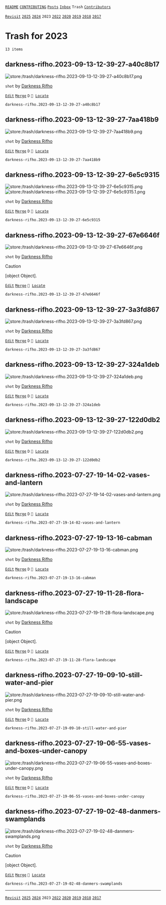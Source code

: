 [`README`](../../README.md) [`CONTRIBUTING`](../../CONTRIBUTING.md) [`Posts`](../posts/index.md) [`Inbox`](../inbox/index.md) `Trash` [`Contributors`](../contributors.md)

[`Revisit`](revisit.md) [`2025`](index.md) [`2024`](2024.md) `2023` [`2022`](2022.md) [`2020`](2020.md) [`2019`](2019.md) [`2018`](2018.md) [`2017`](2017.md)

# Trash for 2023

`13 items`

## <span id="darkness-rifho.2023-09-13-12-39-27-a40c8b17">darkness-rifho.2023-09-13-12-39-27-a40c8b17</span>

![store:/trash/darkness-rifho.2023-09-13-12-39-27-a40c8b17.png](../../assets/previews/trash/darkness-rifho.2023-09-13-12-39-27-a40c8b17.avif "darkness-rifho.2023-09-13-12-39-27-a40c8b17")

`shot` by [Darkness Rifho](../contributors.md#darkness-rifho)

[`Edit`](https://github.com/dehero/mwscr/issues/new?labels=post-editing&amp;template=post-editing.yml&amp;title=darkness-rifho.2023-09-13-12-39-27-a40c8b17&amp;postContent=store%3A%2Ftrash%2Fdarkness-rifho.2023-09-13-12-39-27-a40c8b17.png&amp;postTitle=&amp;postTitleRu=&amp;postAuthor=darkness-rifho&amp;postType=shot&amp;postEngine=&amp;postAddon=&amp;postTags=&amp;postLocation=&amp;postMark=D&amp;postViolation=&amp;postTrash=&amp;postRequest=) [`Merge`](https://github.com/dehero/mwscr/issues/new?labels=post-merging&amp;template=post-merging.yml&amp;title=darkness-rifho.2023-09-13-12-39-27-a40c8b17&amp;mergeWithIds=) `D` <code>📍 [Locate](https://github.com/dehero/mwscr/issues/new?labels=post-location&template=post-location.yml&title=darkness-rifho.2023-09-13-12-39-27-a40c8b17&postLocation=)</code>

```
darkness-rifho.2023-09-13-12-39-27-a40c8b17
```

## <span id="darkness-rifho.2023-09-13-12-39-27-7aa418b9">darkness-rifho.2023-09-13-12-39-27-7aa418b9</span>

![store:/trash/darkness-rifho.2023-09-13-12-39-27-7aa418b9.png](../../assets/previews/trash/darkness-rifho.2023-09-13-12-39-27-7aa418b9.avif "darkness-rifho.2023-09-13-12-39-27-7aa418b9")

`shot` by [Darkness Rifho](../contributors.md#darkness-rifho)

[`Edit`](https://github.com/dehero/mwscr/issues/new?labels=post-editing&amp;template=post-editing.yml&amp;title=darkness-rifho.2023-09-13-12-39-27-7aa418b9&amp;postContent=store%3A%2Ftrash%2Fdarkness-rifho.2023-09-13-12-39-27-7aa418b9.png&amp;postTitle=&amp;postTitleRu=&amp;postAuthor=darkness-rifho&amp;postType=shot&amp;postEngine=&amp;postAddon=&amp;postTags=&amp;postLocation=&amp;postMark=D&amp;postViolation=&amp;postTrash=&amp;postRequest=) [`Merge`](https://github.com/dehero/mwscr/issues/new?labels=post-merging&amp;template=post-merging.yml&amp;title=darkness-rifho.2023-09-13-12-39-27-7aa418b9&amp;mergeWithIds=) `D` <code>📍 [Locate](https://github.com/dehero/mwscr/issues/new?labels=post-location&template=post-location.yml&title=darkness-rifho.2023-09-13-12-39-27-7aa418b9&postLocation=)</code>

```
darkness-rifho.2023-09-13-12-39-27-7aa418b9
```

## <span id="darkness-rifho.2023-09-13-12-39-27-6e5c9315">darkness-rifho.2023-09-13-12-39-27-6e5c9315</span>

![store:/trash/darkness-rifho.2023-09-13-12-39-27-6e5c9315.png](../../assets/previews/trash/darkness-rifho.2023-09-13-12-39-27-6e5c9315.avif "darkness-rifho.2023-09-13-12-39-27-6e5c9315")
![store:/trash/darkness-rifho.2023-09-13-12-39-27-6e5c9315.1.png](../../assets/previews/trash/darkness-rifho.2023-09-13-12-39-27-6e5c9315.1.avif "darkness-rifho.2023-09-13-12-39-27-6e5c9315.1")

`shot` by [Darkness Rifho](../contributors.md#darkness-rifho)

[`Edit`](https://github.com/dehero/mwscr/issues/new?labels=post-editing&amp;template=post-editing.yml&amp;title=darkness-rifho.2023-09-13-12-39-27-6e5c9315&amp;postContent=store%3A%2Ftrash%2Fdarkness-rifho.2023-09-13-12-39-27-6e5c9315.png%0Astore%3A%2Ftrash%2Fdarkness-rifho.2023-09-13-12-39-27-6e5c9315.1.png&amp;postTitle=&amp;postTitleRu=&amp;postAuthor=darkness-rifho&amp;postType=shot&amp;postEngine=&amp;postAddon=&amp;postTags=&amp;postLocation=&amp;postMark=D&amp;postViolation=&amp;postTrash=&amp;postRequest=) [`Merge`](https://github.com/dehero/mwscr/issues/new?labels=post-merging&amp;template=post-merging.yml&amp;title=darkness-rifho.2023-09-13-12-39-27-6e5c9315&amp;mergeWithIds=) `D` <code>📍 [Locate](https://github.com/dehero/mwscr/issues/new?labels=post-location&template=post-location.yml&title=darkness-rifho.2023-09-13-12-39-27-6e5c9315&postLocation=)</code>

```
darkness-rifho.2023-09-13-12-39-27-6e5c9315
```

## <span id="darkness-rifho.2023-09-13-12-39-27-67e6646f">darkness-rifho.2023-09-13-12-39-27-67e6646f</span>

![store:/trash/darkness-rifho.2023-09-13-12-39-27-67e6646f.png](../../assets/previews/trash/darkness-rifho.2023-09-13-12-39-27-67e6646f.avif "darkness-rifho.2023-09-13-12-39-27-67e6646f")

`shot` by [Darkness Rifho](../contributors.md#darkness-rifho)

> [!CAUTION]
> [object Object].

[`Edit`](https://github.com/dehero/mwscr/issues/new?labels=post-editing&amp;template=post-editing.yml&amp;title=darkness-rifho.2023-09-13-12-39-27-67e6646f&amp;postContent=store%3A%2Ftrash%2Fdarkness-rifho.2023-09-13-12-39-27-67e6646f.png&amp;postTitle=&amp;postTitleRu=&amp;postAuthor=darkness-rifho&amp;postType=shot&amp;postEngine=&amp;postAddon=&amp;postTags=&amp;postLocation=&amp;postMark=&amp;postViolation=non-vanilla-look&amp;postTrash=&amp;postRequest=) [`Merge`](https://github.com/dehero/mwscr/issues/new?labels=post-merging&amp;template=post-merging.yml&amp;title=darkness-rifho.2023-09-13-12-39-27-67e6646f&amp;mergeWithIds=) <code>📍 [Locate](https://github.com/dehero/mwscr/issues/new?labels=post-location&template=post-location.yml&title=darkness-rifho.2023-09-13-12-39-27-67e6646f&postLocation=)</code>

```
darkness-rifho.2023-09-13-12-39-27-67e6646f
```

## <span id="darkness-rifho.2023-09-13-12-39-27-3a3fd867">darkness-rifho.2023-09-13-12-39-27-3a3fd867</span>

![store:/trash/darkness-rifho.2023-09-13-12-39-27-3a3fd867.png](../../assets/previews/trash/darkness-rifho.2023-09-13-12-39-27-3a3fd867.avif "darkness-rifho.2023-09-13-12-39-27-3a3fd867")

`shot` by [Darkness Rifho](../contributors.md#darkness-rifho)

[`Edit`](https://github.com/dehero/mwscr/issues/new?labels=post-editing&amp;template=post-editing.yml&amp;title=darkness-rifho.2023-09-13-12-39-27-3a3fd867&amp;postContent=store%3A%2Ftrash%2Fdarkness-rifho.2023-09-13-12-39-27-3a3fd867.png&amp;postTitle=&amp;postTitleRu=&amp;postAuthor=darkness-rifho&amp;postType=shot&amp;postEngine=&amp;postAddon=&amp;postTags=&amp;postLocation=&amp;postMark=D&amp;postViolation=&amp;postTrash=&amp;postRequest=) [`Merge`](https://github.com/dehero/mwscr/issues/new?labels=post-merging&amp;template=post-merging.yml&amp;title=darkness-rifho.2023-09-13-12-39-27-3a3fd867&amp;mergeWithIds=) `D` <code>📍 [Locate](https://github.com/dehero/mwscr/issues/new?labels=post-location&template=post-location.yml&title=darkness-rifho.2023-09-13-12-39-27-3a3fd867&postLocation=)</code>

```
darkness-rifho.2023-09-13-12-39-27-3a3fd867
```

## <span id="darkness-rifho.2023-09-13-12-39-27-324a1deb">darkness-rifho.2023-09-13-12-39-27-324a1deb</span>

![store:/trash/darkness-rifho.2023-09-13-12-39-27-324a1deb.png](../../assets/previews/trash/darkness-rifho.2023-09-13-12-39-27-324a1deb.avif "darkness-rifho.2023-09-13-12-39-27-324a1deb")

`shot` by [Darkness Rifho](../contributors.md#darkness-rifho)

[`Edit`](https://github.com/dehero/mwscr/issues/new?labels=post-editing&amp;template=post-editing.yml&amp;title=darkness-rifho.2023-09-13-12-39-27-324a1deb&amp;postContent=store%3A%2Ftrash%2Fdarkness-rifho.2023-09-13-12-39-27-324a1deb.png&amp;postTitle=&amp;postTitleRu=&amp;postAuthor=darkness-rifho&amp;postType=shot&amp;postEngine=&amp;postAddon=&amp;postTags=&amp;postLocation=&amp;postMark=D&amp;postViolation=&amp;postTrash=&amp;postRequest=) [`Merge`](https://github.com/dehero/mwscr/issues/new?labels=post-merging&amp;template=post-merging.yml&amp;title=darkness-rifho.2023-09-13-12-39-27-324a1deb&amp;mergeWithIds=) `D` <code>📍 [Locate](https://github.com/dehero/mwscr/issues/new?labels=post-location&template=post-location.yml&title=darkness-rifho.2023-09-13-12-39-27-324a1deb&postLocation=)</code>

```
darkness-rifho.2023-09-13-12-39-27-324a1deb
```

## <span id="darkness-rifho.2023-09-13-12-39-27-122d0db2">darkness-rifho.2023-09-13-12-39-27-122d0db2</span>

![store:/trash/darkness-rifho.2023-09-13-12-39-27-122d0db2.png](../../assets/previews/trash/darkness-rifho.2023-09-13-12-39-27-122d0db2.avif "darkness-rifho.2023-09-13-12-39-27-122d0db2")

`shot` by [Darkness Rifho](../contributors.md#darkness-rifho)

[`Edit`](https://github.com/dehero/mwscr/issues/new?labels=post-editing&amp;template=post-editing.yml&amp;title=darkness-rifho.2023-09-13-12-39-27-122d0db2&amp;postContent=store%3A%2Ftrash%2Fdarkness-rifho.2023-09-13-12-39-27-122d0db2.png&amp;postTitle=&amp;postTitleRu=&amp;postAuthor=darkness-rifho&amp;postType=shot&amp;postEngine=&amp;postAddon=&amp;postTags=&amp;postLocation=&amp;postMark=D&amp;postViolation=&amp;postTrash=&amp;postRequest=) [`Merge`](https://github.com/dehero/mwscr/issues/new?labels=post-merging&amp;template=post-merging.yml&amp;title=darkness-rifho.2023-09-13-12-39-27-122d0db2&amp;mergeWithIds=) `D` <code>📍 [Locate](https://github.com/dehero/mwscr/issues/new?labels=post-location&template=post-location.yml&title=darkness-rifho.2023-09-13-12-39-27-122d0db2&postLocation=)</code>

```
darkness-rifho.2023-09-13-12-39-27-122d0db2
```

## <span id="darkness-rifho.2023-07-27-19-14-02-vases-and-lantern">darkness-rifho.2023-07-27-19-14-02-vases-and-lantern</span>

![store:/trash/darkness-rifho.2023-07-27-19-14-02-vases-and-lantern.png](../../assets/previews/trash/darkness-rifho.2023-07-27-19-14-02-vases-and-lantern.avif "darkness-rifho.2023-07-27-19-14-02-vases-and-lantern")

`shot` by [Darkness Rifho](../contributors.md#darkness-rifho)

[`Edit`](https://github.com/dehero/mwscr/issues/new?labels=post-editing&amp;template=post-editing.yml&amp;title=darkness-rifho.2023-07-27-19-14-02-vases-and-lantern&amp;postContent=store%3A%2Ftrash%2Fdarkness-rifho.2023-07-27-19-14-02-vases-and-lantern.png&amp;postTitle=&amp;postTitleRu=&amp;postAuthor=darkness-rifho&amp;postType=shot&amp;postEngine=&amp;postAddon=&amp;postTags=&amp;postLocation=&amp;postMark=D&amp;postViolation=&amp;postTrash=&amp;postRequest=) [`Merge`](https://github.com/dehero/mwscr/issues/new?labels=post-merging&amp;template=post-merging.yml&amp;title=darkness-rifho.2023-07-27-19-14-02-vases-and-lantern&amp;mergeWithIds=) `D` <code>📍 [Locate](https://github.com/dehero/mwscr/issues/new?labels=post-location&template=post-location.yml&title=darkness-rifho.2023-07-27-19-14-02-vases-and-lantern&postLocation=)</code>

```
darkness-rifho.2023-07-27-19-14-02-vases-and-lantern
```

## <span id="darkness-rifho.2023-07-27-19-13-16-cabman">darkness-rifho.2023-07-27-19-13-16-cabman</span>

![store:/trash/darkness-rifho.2023-07-27-19-13-16-cabman.png](../../assets/previews/trash/darkness-rifho.2023-07-27-19-13-16-cabman.avif "darkness-rifho.2023-07-27-19-13-16-cabman")

`shot` by [Darkness Rifho](../contributors.md#darkness-rifho)

[`Edit`](https://github.com/dehero/mwscr/issues/new?labels=post-editing&amp;template=post-editing.yml&amp;title=darkness-rifho.2023-07-27-19-13-16-cabman&amp;postContent=store%3A%2Ftrash%2Fdarkness-rifho.2023-07-27-19-13-16-cabman.png&amp;postTitle=&amp;postTitleRu=&amp;postAuthor=darkness-rifho&amp;postType=shot&amp;postEngine=&amp;postAddon=&amp;postTags=&amp;postLocation=&amp;postMark=D&amp;postViolation=&amp;postTrash=&amp;postRequest=) [`Merge`](https://github.com/dehero/mwscr/issues/new?labels=post-merging&amp;template=post-merging.yml&amp;title=darkness-rifho.2023-07-27-19-13-16-cabman&amp;mergeWithIds=) `D` <code>📍 [Locate](https://github.com/dehero/mwscr/issues/new?labels=post-location&template=post-location.yml&title=darkness-rifho.2023-07-27-19-13-16-cabman&postLocation=)</code>

```
darkness-rifho.2023-07-27-19-13-16-cabman
```

## <span id="darkness-rifho.2023-07-27-19-11-28-flora-landscape">darkness-rifho.2023-07-27-19-11-28-flora-landscape</span>

![store:/trash/darkness-rifho.2023-07-27-19-11-28-flora-landscape.png](../../assets/previews/trash/darkness-rifho.2023-07-27-19-11-28-flora-landscape.avif "darkness-rifho.2023-07-27-19-11-28-flora-landscape")

`shot` by [Darkness Rifho](../contributors.md#darkness-rifho)

> [!CAUTION]
> [object Object].

[`Edit`](https://github.com/dehero/mwscr/issues/new?labels=post-editing&amp;template=post-editing.yml&amp;title=darkness-rifho.2023-07-27-19-11-28-flora-landscape&amp;postContent=store%3A%2Ftrash%2Fdarkness-rifho.2023-07-27-19-11-28-flora-landscape.png&amp;postTitle=&amp;postTitleRu=&amp;postAuthor=darkness-rifho&amp;postType=shot&amp;postEngine=&amp;postAddon=&amp;postTags=&amp;postLocation=&amp;postMark=D&amp;postViolation=non-vanilla-look&amp;postTrash=&amp;postRequest=) [`Merge`](https://github.com/dehero/mwscr/issues/new?labels=post-merging&amp;template=post-merging.yml&amp;title=darkness-rifho.2023-07-27-19-11-28-flora-landscape&amp;mergeWithIds=) `D` <code>📍 [Locate](https://github.com/dehero/mwscr/issues/new?labels=post-location&template=post-location.yml&title=darkness-rifho.2023-07-27-19-11-28-flora-landscape&postLocation=)</code>

```
darkness-rifho.2023-07-27-19-11-28-flora-landscape
```

## <span id="darkness-rifho.2023-07-27-19-09-10-still-water-and-pier">darkness-rifho.2023-07-27-19-09-10-still-water-and-pier</span>

![store:/trash/darkness-rifho.2023-07-27-19-09-10-still-water-and-pier.png](../../assets/previews/trash/darkness-rifho.2023-07-27-19-09-10-still-water-and-pier.avif "darkness-rifho.2023-07-27-19-09-10-still-water-and-pier")

`shot` by [Darkness Rifho](../contributors.md#darkness-rifho)

[`Edit`](https://github.com/dehero/mwscr/issues/new?labels=post-editing&amp;template=post-editing.yml&amp;title=darkness-rifho.2023-07-27-19-09-10-still-water-and-pier&amp;postContent=store%3A%2Ftrash%2Fdarkness-rifho.2023-07-27-19-09-10-still-water-and-pier.png&amp;postTitle=&amp;postTitleRu=&amp;postAuthor=darkness-rifho&amp;postType=shot&amp;postEngine=&amp;postAddon=&amp;postTags=&amp;postLocation=&amp;postMark=D&amp;postViolation=&amp;postTrash=&amp;postRequest=) [`Merge`](https://github.com/dehero/mwscr/issues/new?labels=post-merging&amp;template=post-merging.yml&amp;title=darkness-rifho.2023-07-27-19-09-10-still-water-and-pier&amp;mergeWithIds=) `D` <code>📍 [Locate](https://github.com/dehero/mwscr/issues/new?labels=post-location&template=post-location.yml&title=darkness-rifho.2023-07-27-19-09-10-still-water-and-pier&postLocation=)</code>

```
darkness-rifho.2023-07-27-19-09-10-still-water-and-pier
```

## <span id="darkness-rifho.2023-07-27-19-06-55-vases-and-boxes-under-canopy">darkness-rifho.2023-07-27-19-06-55-vases-and-boxes-under-canopy</span>

![store:/trash/darkness-rifho.2023-07-27-19-06-55-vases-and-boxes-under-canopy.png](../../assets/previews/trash/darkness-rifho.2023-07-27-19-06-55-vases-and-boxes-under-canopy.avif "darkness-rifho.2023-07-27-19-06-55-vases-and-boxes-under-canopy")

`shot` by [Darkness Rifho](../contributors.md#darkness-rifho)

[`Edit`](https://github.com/dehero/mwscr/issues/new?labels=post-editing&amp;template=post-editing.yml&amp;title=darkness-rifho.2023-07-27-19-06-55-vases-and-boxes-under-canopy&amp;postContent=store%3A%2Ftrash%2Fdarkness-rifho.2023-07-27-19-06-55-vases-and-boxes-under-canopy.png&amp;postTitle=&amp;postTitleRu=&amp;postAuthor=darkness-rifho&amp;postType=shot&amp;postEngine=&amp;postAddon=&amp;postTags=&amp;postLocation=&amp;postMark=D&amp;postViolation=&amp;postTrash=&amp;postRequest=) [`Merge`](https://github.com/dehero/mwscr/issues/new?labels=post-merging&amp;template=post-merging.yml&amp;title=darkness-rifho.2023-07-27-19-06-55-vases-and-boxes-under-canopy&amp;mergeWithIds=) `D` <code>📍 [Locate](https://github.com/dehero/mwscr/issues/new?labels=post-location&template=post-location.yml&title=darkness-rifho.2023-07-27-19-06-55-vases-and-boxes-under-canopy&postLocation=)</code>

```
darkness-rifho.2023-07-27-19-06-55-vases-and-boxes-under-canopy
```

## <span id="darkness-rifho.2023-07-27-19-02-48-danmers-swamplands">darkness-rifho.2023-07-27-19-02-48-danmers-swamplands</span>

![store:/trash/darkness-rifho.2023-07-27-19-02-48-danmers-swamplands.png](../../assets/previews/trash/darkness-rifho.2023-07-27-19-02-48-danmers-swamplands.avif "darkness-rifho.2023-07-27-19-02-48-danmers-swamplands")

`shot` by [Darkness Rifho](../contributors.md#darkness-rifho)

> [!CAUTION]
> [object Object].

[`Edit`](https://github.com/dehero/mwscr/issues/new?labels=post-editing&amp;template=post-editing.yml&amp;title=darkness-rifho.2023-07-27-19-02-48-danmers-swamplands&amp;postContent=store%3A%2Ftrash%2Fdarkness-rifho.2023-07-27-19-02-48-danmers-swamplands.png&amp;postTitle=&amp;postTitleRu=&amp;postAuthor=darkness-rifho&amp;postType=shot&amp;postEngine=&amp;postAddon=&amp;postTags=&amp;postLocation=&amp;postMark=&amp;postViolation=non-vanilla-look&amp;postTrash=&amp;postRequest=) [`Merge`](https://github.com/dehero/mwscr/issues/new?labels=post-merging&amp;template=post-merging.yml&amp;title=darkness-rifho.2023-07-27-19-02-48-danmers-swamplands&amp;mergeWithIds=) <code>📍 [Locate](https://github.com/dehero/mwscr/issues/new?labels=post-location&template=post-location.yml&title=darkness-rifho.2023-07-27-19-02-48-danmers-swamplands&postLocation=)</code>

```
darkness-rifho.2023-07-27-19-02-48-danmers-swamplands
```

---

[`Revisit`](revisit.md) [`2025`](index.md) [`2024`](2024.md) `2023` [`2022`](2022.md) [`2020`](2020.md) [`2019`](2019.md) [`2018`](2018.md) [`2017`](2017.md)
